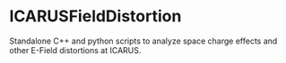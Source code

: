 # ICARUSFieldDistortion
Standalone C++ and python scripts to analyze space charge effects and other E-Field distortions at ICARUS.
